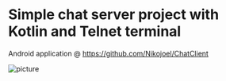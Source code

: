 # Simple chat server project with Kotlin and Telnet terminal

Android application @ https://github.com/Nikojoel/ChatClient

![picture](https://user-images.githubusercontent.com/45162563/65387498-b8428480-dd50-11e9-8a87-18f09084ebfe.png)

